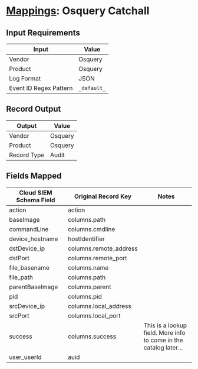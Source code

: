 # [Mappings](README.md): Osquery Catchall

## Input Requirements

|Input|Value|
|-----|-----|
|Vendor|Osquery|
|Product|Osquery|
|Log Format|JSON|
|Event ID Regex Pattern|`_default_`|

## Record Output

|Output|Value|
|------|-----|
|Vendor|Osquery|
|Product|Osquery|
|Record Type|Audit|

## Fields Mapped

|Cloud SIEM Schema Field|Original Record Key|Notes|
|-----------------------|-------------------|-----|
|action|action||
|baseImage|columns.path||
|commandLine|columns.cmdline||
|device_hostname|hostIdentifier||
|dstDevice_ip|columns.remote_address||
|dstPort|columns.remote_port||
|file_basename|columns.name||
|file_path|columns.path||
|parentBaseImage|columns.parent||
|pid|columns.pid||
|srcDevice_ip|columns.local_address||
|srcPort|columns.local_port||
|success|columns.success|This is a lookup field. More info to come in the catalog later...|
|user_userId|auid||

